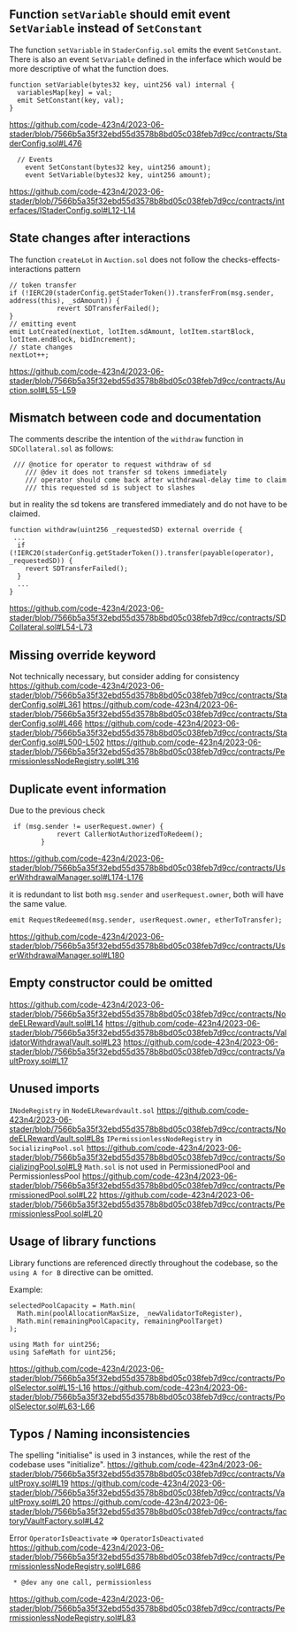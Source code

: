 ## Function `setVariable` should emit event `SetVariable` instead of `SetConstant`

The function `setVariable` in `StaderConfig.sol` emits the event `SetConstant`. There is also an event `SetVariable` defined in the inferface which would be more descriptive of what the function does.

```solidity
function setVariable(bytes32 key, uint256 val) internal {
  variablesMap[key] = val;
  emit SetConstant(key, val);
}

```

https://github.com/code-423n4/2023-06-stader/blob/7566b5a35f32ebd55d3578b8bd05c038feb7d9cc/contracts/StaderConfig.sol#L476

```solidity
  // Events
    event SetConstant(bytes32 key, uint256 amount);
    event SetVariable(bytes32 key, uint256 amount);
```

https://github.com/code-423n4/2023-06-stader/blob/7566b5a35f32ebd55d3578b8bd05c038feb7d9cc/contracts/interfaces/IStaderConfig.sol#L12-L14

## State changes after interactions

The function `createLot` in `Auction.sol` does not follow the checks-effects-interactions pattern

```solidity
// token transfer
if (!IERC20(staderConfig.getStaderToken()).transferFrom(msg.sender, address(this), _sdAmount)) {
            revert SDTransferFailed();
}
// emitting event
emit LotCreated(nextLot, lotItem.sdAmount, lotItem.startBlock, lotItem.endBlock, bidIncrement);
// state changes
nextLot++;
```

https://github.com/code-423n4/2023-06-stader/blob/7566b5a35f32ebd55d3578b8bd05c038feb7d9cc/contracts/Auction.sol#L55-L59

## Mismatch between code and documentation

The comments describe the intention of the `withdraw` function in `SDCollateral.sol` as follows:

```solidity
 /// @notice for operator to request withdraw of sd
    /// @dev it does not transfer sd tokens immediately
    /// operator should come back after withdrawal-delay time to claim
    /// this requested sd is subject to slashes
```

but in reality the sd tokens are transfered immediately and do not have to be claimed.

```solidity
function withdraw(uint256 _requestedSD) external override {
 ...
  if (!IERC20(staderConfig.getStaderToken()).transfer(payable(operator), _requestedSD)) {
    revert SDTransferFailed();
  }
  ...
}

```

https://github.com/code-423n4/2023-06-stader/blob/7566b5a35f32ebd55d3578b8bd05c038feb7d9cc/contracts/SDCollateral.sol#L54-L73

## Missing override keyword

Not technically necessary, but consider adding for consistency
https://github.com/code-423n4/2023-06-stader/blob/7566b5a35f32ebd55d3578b8bd05c038feb7d9cc/contracts/StaderConfig.sol#L361
https://github.com/code-423n4/2023-06-stader/blob/7566b5a35f32ebd55d3578b8bd05c038feb7d9cc/contracts/StaderConfig.sol#L466
https://github.com/code-423n4/2023-06-stader/blob/7566b5a35f32ebd55d3578b8bd05c038feb7d9cc/contracts/StaderConfig.sol#L500-L502
https://github.com/code-423n4/2023-06-stader/blob/7566b5a35f32ebd55d3578b8bd05c038feb7d9cc/contracts/PermissionlessNodeRegistry.sol#L316

## Duplicate event information

Due to the previous check

```solidity
 if (msg.sender != userRequest.owner) {
            revert CallerNotAuthorizedToRedeem();
        }
```

https://github.com/code-423n4/2023-06-stader/blob/7566b5a35f32ebd55d3578b8bd05c038feb7d9cc/contracts/UserWithdrawalManager.sol#L174-L176

it is redundant to list both `msg.sender` and `userRequest.owner`, both will have the same value.

```solidity
emit RequestRedeemed(msg.sender, userRequest.owner, etherToTransfer);
```

https://github.com/code-423n4/2023-06-stader/blob/7566b5a35f32ebd55d3578b8bd05c038feb7d9cc/contracts/UserWithdrawalManager.sol#L180

## Empty constructor could be omitted

https://github.com/code-423n4/2023-06-stader/blob/7566b5a35f32ebd55d3578b8bd05c038feb7d9cc/contracts/NodeELRewardVault.sol#L14
https://github.com/code-423n4/2023-06-stader/blob/7566b5a35f32ebd55d3578b8bd05c038feb7d9cc/contracts/ValidatorWithdrawalVault.sol#L23
https://github.com/code-423n4/2023-06-stader/blob/7566b5a35f32ebd55d3578b8bd05c038feb7d9cc/contracts/VaultProxy.sol#L17

## Unused imports

`INodeRegistry` in `NodeELRewardvault.sol`
https://github.com/code-423n4/2023-06-stader/blob/7566b5a35f32ebd55d3578b8bd05c038feb7d9cc/contracts/NodeELRewardVault.sol#L8s
`IPermissionlessNodeRegistry` in `SocializingPool.sol`
https://github.com/code-423n4/2023-06-stader/blob/7566b5a35f32ebd55d3578b8bd05c038feb7d9cc/contracts/SocializingPool.sol#L9
`Math.sol` is not used in PermissionedPool and PermissionlessPool
https://github.com/code-423n4/2023-06-stader/blob/7566b5a35f32ebd55d3578b8bd05c038feb7d9cc/contracts/PermissionedPool.sol#L22
https://github.com/code-423n4/2023-06-stader/blob/7566b5a35f32ebd55d3578b8bd05c038feb7d9cc/contracts/PermissionlessPool.sol#L20

## Usage of library functions

Library functions are referenced directly throughout the codebase, so the `using A for B` directive can be omitted.

Example:

```solidity
selectedPoolCapacity = Math.min(
  Math.min(poolAllocationMaxSize, _newValidatorToRegister),
  Math.min(remainingPoolCapacity, remainingPoolTarget)
);

```

```solidity
using Math for uint256;
using SafeMath for uint256;

```

https://github.com/code-423n4/2023-06-stader/blob/7566b5a35f32ebd55d3578b8bd05c038feb7d9cc/contracts/PoolSelector.sol#L15-L16
https://github.com/code-423n4/2023-06-stader/blob/7566b5a35f32ebd55d3578b8bd05c038feb7d9cc/contracts/PoolSelector.sol#L63-L66

## Typos / Naming inconsistencies

The spelling "initialise" is used in 3 instances, while the rest of the codebase uses "initialize".
https://github.com/code-423n4/2023-06-stader/blob/7566b5a35f32ebd55d3578b8bd05c038feb7d9cc/contracts/VaultProxy.sol#L19
https://github.com/code-423n4/2023-06-stader/blob/7566b5a35f32ebd55d3578b8bd05c038feb7d9cc/contracts/VaultProxy.sol#L20
https://github.com/code-423n4/2023-06-stader/blob/7566b5a35f32ebd55d3578b8bd05c038feb7d9cc/contracts/factory/VaultFactory.sol#L42

Error `OperatorIsDeactivate` => `OperatorIsDeactivated`
https://github.com/code-423n4/2023-06-stader/blob/7566b5a35f32ebd55d3578b8bd05c038feb7d9cc/contracts/PermissionlessNodeRegistry.sol#L686

```solidity
 * @dev any one call, permissionless
```

https://github.com/code-423n4/2023-06-stader/blob/7566b5a35f32ebd55d3578b8bd05c038feb7d9cc/contracts/PermissionlessNodeRegistry.sol#L83
